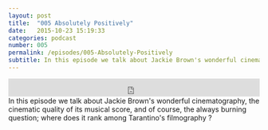 ```yaml
---
layout: post
title:  "005 Absolutely Positively"
date:   2015-10-23 15:19:33
categories: podcast
number: 005
permalink: /episodes/005-Absolutely-Positively
subtitle: In this episode we talk about Jackie Brown's wonderful cinematography, the cinematic quality of its musical score, and of course  the always burning question; where does it rank among Tarantino's filmography ?
---
```


<iframe frameborder='0' height='36px' scrolling='no' seamless src='https://simplecast.fm/e/19107?style=dark' width='100%'></iframe>

<br>
<span class="episode_text">
In this episode we talk about Jackie Brown's wonderful cinematography, the cinematic quality of its musical score, and of course, the always burning question; where does it rank among Tarantino's filmography ?
</span>
<br><br>
